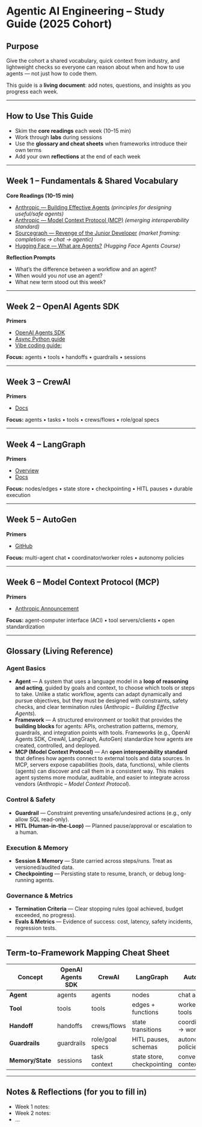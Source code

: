 # Agentic AI Engineering – Study Guide (2025 Cohort)

## Purpose
Give the cohort a shared vocabulary, quick context from industry, and lightweight checks so everyone can reason about when and how to use agents — not just how to code them.  

This guide is a **living document**: add notes, questions, and insights as you progress each week.

---

## How to Use This Guide
- Skim the **core readings** each week (10–15 min)  
- Work through **labs** during sessions  
- Use the **glossary and cheat sheets** when frameworks introduce their own terms  
- Add your own **reflections** at the end of each week  

---

## Week 1 – Fundamentals & Shared Vocabulary

**Core Readings (10–15 min)**  
- [Anthropic — Building Effective Agents](https://www.anthropic.com/research/building-effective-agents) *(principles for designing useful/safe agents)*  
- [Anthropic — Model Context Protocol (MCP)](https://www.anthropic.com/news/model-context-protocol) *(emerging interoperability standard)*  
- [Sourcegraph — Revenge of the Junior Developer](https://sourcegraph.com/blog/revenge-of-the-junior-developer) *(market framing: completions → chat → agentic)*  
- [Hugging Face — What are Agents?](https://huggingface.co/learn/agents-course/en/unit1/what-are-agents) *(Hugging Face Agents Course)*

**Reflection Prompts**  
- What’s the difference between a workflow and an agent?  
- When would you *not* use an agent?  
- What new term stood out this week?  

---

## Week 2 – OpenAI Agents SDK
**Primers**  
- [OpenAI Agents SDK](https://openai.github.io/openai-agents-python/)  
- [Async Python guide](https://github.com/ed-donner/agents/blob/main/guides/11_async_python.ipynb)
- [Vibe coding guide:](https://github.com/ed-donner/agents/blob/main/guides/07_vibe_coding_and_debugging.ipynb)

**Focus:** agents • tools • handoffs • guardrails • sessions  

---

## Week 3 – CrewAI
**Primers**  
- [Docs](https://docs.crewai.com)  

**Focus:** agents • tasks • tools • crews/flows • role/goal specs  

---

## Week 4 – LangGraph
**Primers**  
- [Overview](https://www.langchain.com/langgraph)  
- [Docs](https://langchain-ai.github.io/langgraph/)  

**Focus:** nodes/edges • state store • checkpointing • HITL pauses • durable execution  

---

## Week 5 – AutoGen
**Primers**  
- [GitHub](https://github.com/microsoft/autogen)  

**Focus:** multi-agent chat • coordinator/worker roles • autonomy policies  

---

## Week 6 – Model Context Protocol (MCP)
**Primers**  
- [Anthropic Announcement](https://www.anthropic.com/news/model-context-protocol)  

**Focus:** agent-computer interface (ACI) • tool servers/clients • open standardization  

---

## Glossary (Living Reference)

### Agent Basics  
- **Agent** — A system that uses a language model in a **loop of reasoning and acting**, guided by goals and context, to choose which tools or steps to take. Unlike a static workflow, agents can adapt dynamically and pursue objectives, but they must be designed with constraints, safety checks, and clear termination rules (Anthropic – *Building Effective Agents*).  
- **Framework** — A structured environment or toolkit that provides the **building blocks** for agents: APIs, orchestration patterns, memory, guardrails, and integration points with tools. Frameworks (e.g., OpenAI Agents SDK, CrewAI, LangGraph, AutoGen) standardize how agents are created, controlled, and deployed.  
- **MCP (Model Context Protocol)** — An **open interoperability standard** that defines how agents connect to external tools and data sources. In MCP, servers expose capabilities (tools, data, functions), while clients (agents) can discover and call them in a consistent way. This makes agent systems more modular, auditable, and easier to integrate across vendors (Anthropic – *Model Context Protocol*).  

### Control & Safety  
- **Guardrail** — Constraint preventing unsafe/undesired actions (e.g., only allow SQL read-only).  
- **HITL (Human-in-the-Loop)** — Planned pause/approval or escalation to a human.  

### Execution & Memory  
- **Session & Memory** — State carried across steps/runs. Treat as versioned/audited data.  
- **Checkpointing** — Persisting state to resume, branch, or debug long-running agents.  

### Governance & Metrics  
- **Termination Criteria** — Clear stopping rules (goal achieved, budget exceeded, no progress).  
- **Evals & Metrics** — Evidence of success: cost, latency, safety incidents, regression tests.  

---

## Term-to-Framework Mapping Cheat Sheet

| Concept            | OpenAI Agents SDK   | CrewAI             | LangGraph                           | AutoGen                       |
|--------------------|----------------------|--------------------|-------------------------------------|-------------------------------|
| **Agent**          | agents              | agents             | nodes                               | chat agents                   |
| **Tool**           | tools               | tools              | edges + functions                   | workers / tools               |
| **Handoff**        | handoffs            | crews/flows        | state transitions                   | coordinator → worker           |
| **Guardrails**     | guardrails          | role/goal specs    | HITL pauses, schemas                | autonomy policies              |
| **Memory/State**   | sessions            | task context       | state store, checkpointing          | conversation context           |

---

## Notes & Reflections (for you to fill in)
- Week 1 notes:  
- Week 2 notes:  
- …  
